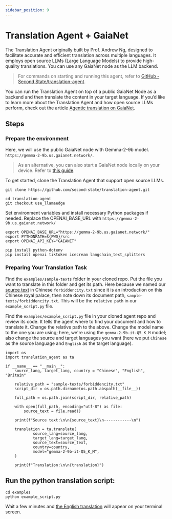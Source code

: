 ```yaml
---
sidebar_position: 9
---
```



# Translation Agent  + GaiaNet


The Translation Agent originally built by Prof. Andrew Ng, designed to facilitate accurate and efficient translation across multiple languages. It employs open source LLMs (Large Language Models) to provide high-quality translations. You can use any GaiaNet node as the LLM backend. 


>For commands on starting and running this agent, refer to [GitHub - Second State/translation-agent](https://github.com/second-state/translation-agent/blob/use_llamaedge/step-by-step-use-LocalAI.md).


You can run the Translation Agent on top of a public GaiaNet Node as a backend and then translate the content in your target language. If you’d like to learn more about the Translation Agent and how open source LLMs perform, check out the article [Agentic translation on GaiaNet](https://docs.gaianet.ai/tutorial/translator-agent).

## Steps



### Prepare the environment

Here, we will use the public GaiaNet node with Gemma-2-9b model.  `https://gemma-2-9b.us.gaianet.network/`. 


>As an alternative, you can also start a GaiaNet node locally on your device. Refer to [this guide](https://github.com/GaiaNet-AI/node-configs/tree/main/gemma-2-9b-it).


To get started, clone the Translation Agent that support open source LLMs.

```
git clone https://github.com/second-state/translation-agent.git
    
cd translation-agent
git checkout use_llamaedge
```

Set environment variables and install necessary Python packages if needed. Replace the OPENAI_BASE_URL with `https://gemma-2-9b.us.gaianet.network/`

```
export OPENAI_BASE_URL="https://gemma-2-9b.us.gaianet.network/"
export PYTHONPATH=${PWD}/src
export OPENAI_API_KEY="GAIANET"

pip install python-dotenv
pip install openai tiktoken icecream langchain_text_splitters
```

### Preparing Your Translation Task

Find the `examples/sample-texts` folder in your cloned repo. Put the file you want to translate in this folder and get its path. Here because we named our [source text](https://hackmd.io/tdLiVR3TSc-8eVg_E-j9QA?view#Source-text-Intro-of-Forbidden-City) in Chinese `forbiddencity.txt` since it is an introduction on this Chinese royal palace, then note down its document path, `sample-texts/forbiddencity.txt`. This will be the `relative path` in our `example_script.py` file.

Find the `examples/example_script.py` file in your cloned agent repo and review its code. It tells the agent where to find your document and how to translate it. Change the relative path to the above. Change the model name to the one you are using; here, we're using the `gemma-2-9b-it-Q5_K_M` model; also change the source and target languages you want (here we put `Chinese` as the source language and `English` as the target language).

```
import os  
import translation_agent as ta  
    
if __name__ == "__main__":
    source_lang, target_lang, country = "Chinese", "English", "Britain"
    
    relative_path = "sample-texts/forbiddencity.txt"
    script_dir = os.path.dirname(os.path.abspath(__file__))
    
    full_path = os.path.join(script_dir, relative_path)
    
    with open(full_path, encoding="utf-8") as file:
        source_text = file.read()
    
    print(f"Source text:\n\n{source_text}\n------------\n")
    
    translation = ta.translate(
            source_lang=source_lang,
            target_lang=target_lang,
            source_text=source_text,
            country=country,
            model="gemma-2-9b-it-Q5_K_M",
    )
    
    print(f"Translation:\n\n{translation}")
```



## Run the python translation script:

```
cd examples    
python example_script.py
```


Wait a few minutes and [the English translation](https://hackmd.io/tdLiVR3TSc-8eVg_E-j9QA?view#English-Translation-by-Gemma-2-9B) will appear on your terminal screen. 
